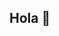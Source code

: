 ## Hola 👋

<!--
**JoanAntoniTP/JoanAntoniTP** is a ✨ _special_ ✨ repository because its `README.md` (this file) appears on your GitHub profile.

Here are some ideas to get you started:
El meu nom es Joan Antoni Torrandell Payeras i tenc 21 anys
- 🔭 I’m currently working on ...
- 🌱 I’m currently learning ...
- 👯 I’m looking to collaborate on ...
- 🤔 I’m looking for help with ...
- 💬 Ask me about ...
- 📫 How to reach me: ...
- 😄 Pronouns: ...
- ⚡ Fun fact: ...
-->

